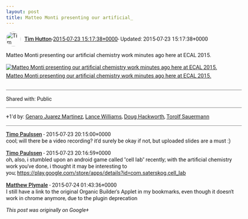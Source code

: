 ```yaml
---
layout: post
title: Matteo Monti presenting our artificial_
---
```


<html><head><meta charset="utf-8"><title>Matteo Monti presenting our artificial chemistry work minutes ago here at ECA...</title><style>body {font: 11pt Roboto, Arial, sans-serif; max-width: 640px; margin: 24px;}.author-photo {border-radius: 50%; margin-right: 10px; width: 40px;}.author {font-weight: 500;}.main-content {margin: 15px 0 15px;}.post-title {font-weight: bold;}.location {display: block; margin-top: 15px;}.location img {float: left; margin-right: 5px; width: 20px;}.media-link {display: inline-block; max-width: 100%; vertical-align: top;}.media-link p {margin-top: 5px; max-height: 4em; overflow: scroll;}.media {max-height: 100vh; max-width: 100%;}.video-placeholder {background: black; display: flex; height: 300px; max-width: 100%; width: 640px;}.play-icon {border-bottom: 30px solid transparent; border-left: 50px solid white; border-top: 30px solid transparent; color: white; margin: auto;}.album {max-height: 800px; overflow: scroll; width: calc(100vw - 48px);}.album .media-link {margin-right: 5px; max-width: 250px;}.album .media {max-height: 250px;}.link-embed {border-top: 1px solid lightgrey; display: block; margin-top: 20px;}.link-embed img {max-width: 100%;}.inline-link-embed {display: block;}.inline-link-embed img {vertical-align: middle;}.link-title {display: inline-block; font-size: medium; font-weight: 300; padding-left: 1em;}.reshare-attribution {display: block; font-weight: bold; margin-bottom: 10px;}.poll-image {margin-bottom: 5px; max-height: 300px; max-width: 500px;}.poll-choice {align-items: center; display: flex; margin-bottom: 5px; max-width: 500px;}.poll-choice-percentage {background-color: lightblue; height: 100%; left: 0; position: absolute; z-index: -1;}.poll-choice-selected {margin-right: 5px;}.poll-choice-results {border: 1px solid lightgray; border-radius: 5px; display: flex; line-height: 40px; overflow: hidden; padding: 0 8px; position: relative;}.poll-choice-results, .poll-choice-description {flex-grow: 1; margin-right: 10px;}.poll-choice-image {width: 100%;}.poll-choice-image, .poll-choice-image img {max-height: 40px; max-width: 100px;}.poll-choice-votes {max-height: 100px; overflow: auto;}.plus-entity-embed {color: black; display: block; text-decoration: none;}.plus-entity-embed-cover-photo {max-height: 300px; max-width: 100%;}.plus-entity-embed-info {padding: 0 1em 1em;}.plus-entity-embed-info h2 {font-weight: 500; margin: 10px 0;}.plus-entity-embed-info p {font-size: small; margin: 0;}.collection-owner-avatar {border-radius: 50%; border: 2px solid white; height: 40px; margin-top: -22px;}.visibility {padding: 1em 0; border-top: 1px solid grey;}.post-activity {padding: 1em 0; border-top: 1px solid grey;}.comments {border-top: 1px solid gray; padding-top: 1em;}.comment + .comment {margin-top: 1em;}.comment .media-link, .comment .inline-link-embed {margin-top: 5px;}</style></head><body><div style="margin-bottom:1em;"><div style="display:flex; align-items:center"><img class="author-photo" src="https://lh4.googleusercontent.com/-epo4ZZKNqEw/AAAAAAAAAAI/AAAAAAAAVSU/qu3LpcHEnoQ/s64-c/photo.jpg" alt="Tim Hutton"><a href="https://plus.google.com/+TimHutton" target="_blank" class="author">Tim Hutton</a> - <a target="_blank" href="https://plus.google.com/+TimHutton/posts/amf1524TrHy">2015-07-23 15:17:38+0000</a><span> - Updated: 2015-07-23 15:17:38+0000</span></div><div class="main-content">Matteo Monti presenting our artificial chemistry work minutes ago here at ECAL 2015.</div><a href="23/07/2015%20-%201" target="_blank" class="media-link"><img src="23/07/2015%20-%201" alt="Matteo Monti presenting our artificial chemistry work minutes ago here at ECAL 2015." class="media"><p>Matteo Monti presenting our artificial chemistry work minutes ago here at ECAL 2015.</p></a></div><div class="visibility">Shared with: Public</div><div class="post-activity"><div class="plus-oners">+1'd by: <a href="https://plus.google.com/102076584045726306702">Genaro Juarez Martinez</a>, <a href="https://plus.google.com/117865651653299439132">Lance Williams</a>, <a href="https://plus.google.com/111750881748363551870">Doug Hackworth</a>, <a href="https://plus.google.com/+TorolfSauermann">Torolf Sauermann</a></div></div><div class="comments"><div class="comment"><a target="_blank" href="https://plus.google.com/+TimoPaulssen" class="author">Timo Paulssen</a><span class="time"> - 2015-07-23 20:15:00+0000</span><div class="comment-content">cool; will there be a video recording? it&#39;d surely be okay if not, but uploaded slides are a must :)</div></div><div class="comment"><a target="_blank" href="https://plus.google.com/+TimoPaulssen" class="author">Timo Paulssen</a><span class="time"> - 2015-07-23 20:16:59+0000</span><div class="comment-content">oh, also, i stumbled upon an android game called &quot;cell lab&quot; recently; with the artificial chemistry work you&#39;ve done, i thought it may be interesting to you; <a rel="nofollow" target="_blank" href="https://play.google.com/store/apps/details?id=com.saterskog.cell_lab" class="ot-anchor bidi_isolate" jslog="10929; track:click" dir="ltr">https://play.google.com/store/apps/details?id=com.saterskog.cell_lab</a></div></div><div class="comment"><a target="_blank" href="https://plus.google.com/103253481591130828549" class="author">Matthew Plymale</a><span class="time"> - 2015-07-24 01:43:36+0000</span><div class="comment-content">I still have a link to the original Organic Builder&#39;s Applet in my bookmarks, even though it doesn&#39;t work in chrome anymore, due to the plugin deprecation</div></div></div></body></html>

<i>This post was originally on Google+</i>